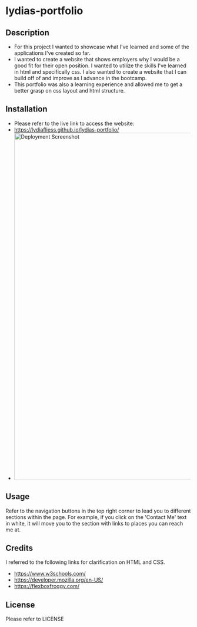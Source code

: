 # lydias-portfolio

## Description

- For this project I wanted to showcase what I've learned and some of the applications I've created so far.
- I wanted to create a website that shows employers why I would be a good fit for their open position. I wanted to utilize the skills I've learned in html and specifically css. I also wanted to create a website that I can build off of and improve as I advance in the bootcamp.
- This portfolio was also a learning experience and allowed me to get a better grasp on css layout and html structure. 

## Installation

- Please refer to the live link to access the website:
- https://lydiafliess.github.io/lydias-portfolio/
- <img width="942" alt="Deployment Screenshot" src="https://github.com/lydiafliess/lydias-portfolio/assets/47550822/a8e77745-9aec-478f-bd21-e8022530bc59">

## Usage

Refer to the navigation buttons in the top right corner to lead you to different sections within the page. For example, if you click on the 'Contact Me' text in white, it will move you to the section with links to places you can reach me at.

## Credits

I referred to the following links for clarification on HTML and CSS.

- https://www.w3schools.com/
- https://developer.mozilla.org/en-US/
- https://flexboxfroggy.com/

## License

Please refer to LICENSE
